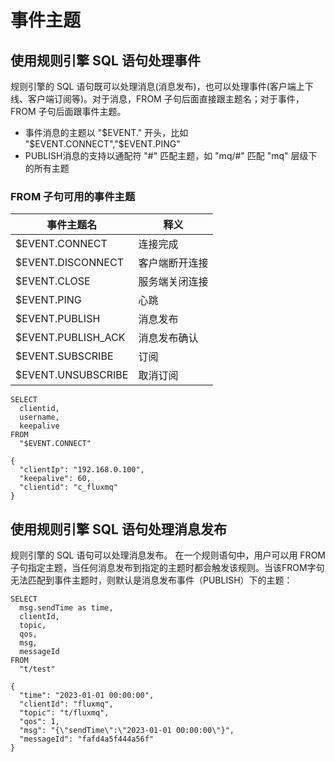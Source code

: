# 事件主题
## 使用规则引擎 SQL 语句处理事件
规则引擎的 SQL 语句既可以处理消息(消息发布)，也可以处理事件(客户端上下线、客户端订阅等)。对于消息，FROM 子句后面直接跟主题名；对于事件，FROM 子句后面跟事件主题。
- 事件消息的主题以 "$EVENT." 开头，比如 "$EVENT.CONNECT","$EVENT.PING"
- PUBLISH消息的支持以通配符 "#" 匹配主题，如 "mq/#" 匹配 "mq" 层级下的所有主题
### FROM 子句可用的事件主题
| **事件主题名** | **释义**  |
| --- |---------|
| $EVENT.CONNECT | 连接完成    |
| $EVENT.DISCONNECT | 客户端断开连接 |
| $EVENT.CLOSE | 服务端关闭连接 |
| $EVENT.PING | 心跳      |
| $EVENT.PUBLISH | 消息发布    |
| $EVENT.PUBLISH_ACK | 消息发布确认  |
| $EVENT.SUBSCRIBE | 订阅      |
| $EVENT.UNSUBSCRIBE | 取消订阅    |
```SQL实例
SELECT
  clientid,
  username,
  keepalive
FROM
  "$EVENT.CONNECT"
```
```输出
{
  "clientIp": "192.168.0.100",
  "keepalive": 60,
  "clientid": "c_fluxmq"
}
```
## 使用规则引擎 SQL 语句处理消息发布
规则引擎的 SQL 语句可以处理消息发布。 在一个规则语句中，用户可以用 FROM 子句指定主题，当任何消息发布到指定的主题时都会触发该规则。当该FROM字句无法匹配到事件主题时，则默认是消息发布事件（PUBLISH）下的主题：
```SQL实例
SELECT
  msg.sendTime as time,
  clientId,
  topic,
  qos,
  msg,
  messageId
FROM
  "t/test"
```
```输出
{
  "time": "2023-01-01 00:00:00",
  "clientId": "fluxmq",
  "topic": "t/fluxmq",
  "qos": 1,
  "msg": "{\"sendTime\":\"2023-01-01 00:00:00\"}",
  "messageId": "fafd4a5f444a56f"
}
```